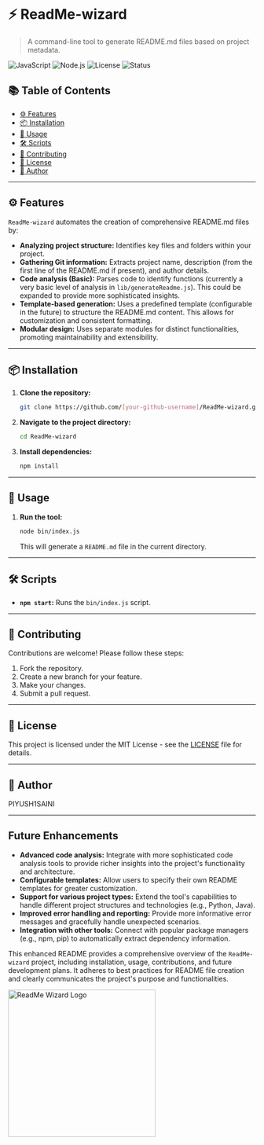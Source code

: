 # ⚡ ReadMe-wizard

> A command-line tool to generate README.md files based on project metadata.

![JavaScript](https://img.shields.io/badge/JavaScript-F7DF1E?style=for-the-badge&logo=javascript&logoColor=black)
![Node.js](https://img.shields.io/badge/Node.js-43853D?style=for-the-badge&logo=node.js&logoColor=white)
![License](https://img.shields.io/badge/license-MIT-blue)
![Status](https://img.shields.io/badge/status-active-success)


## 📚 Table of Contents

- [⚙️ Features](#️-features)
- [📦 Installation](#-installation)
- [🚀 Usage](#-usage)
- [🛠️ Scripts](#-scripts)
- [🤝 Contributing](#-contributing)
- [📄 License](#-license)
- [👤 Author](#-author)


---

## ⚙️ Features

`ReadMe-wizard` automates the creation of comprehensive README.md files by:

* **Analyzing project structure:**  Identifies key files and folders within your project.
* **Gathering Git information:** Extracts project name, description (from the first line of the README.md if present), and author details.
* **Code analysis (Basic):** Parses code to identify functions (currently a very basic level of analysis in `lib/generateReadme.js`).  This could be expanded to provide more sophisticated insights.
* **Template-based generation:** Uses a predefined template (configurable in the future) to structure the README.md content.  This allows for customization and consistent formatting.
* **Modular design:** Uses separate modules for distinct functionalities, promoting maintainability and extensibility.


---

## 📦 Installation

1. **Clone the repository:**
   ```bash
   git clone https://github.com/[your-github-username]/ReadMe-wizard.git
   ```

2. **Navigate to the project directory:**
   ```bash
   cd ReadMe-wizard
   ```

3. **Install dependencies:**
   ```bash
   npm install
   ```


---

## 🚀 Usage

1. **Run the tool:**
   ```bash
   node bin/index.js
   ```
   This will generate a `README.md` file in the current directory.


---

## 🛠️ Scripts

* **`npm start`:** Runs the `bin/index.js` script.


---

## 🤝 Contributing

Contributions are welcome! Please follow these steps:

1. Fork the repository.
2. Create a new branch for your feature.
3. Make your changes.
4. Submit a pull request.


---

## 📄 License

This project is licensed under the MIT License - see the [LICENSE](LICENSE) file for details.


---

## 👤 Author

PIYUSH1SAINI


---

## Future Enhancements

* **Advanced code analysis:**  Integrate with more sophisticated code analysis tools to provide richer insights into the project's functionality and architecture.
* **Configurable templates:** Allow users to specify their own README templates for greater customization.
* **Support for various project types:** Extend the tool's capabilities to handle different project structures and technologies (e.g., Python, Java).
* **Improved error handling and reporting:** Provide more informative error messages and gracefully handle unexpected scenarios.
* **Integration with other tools:**  Connect with popular package managers (e.g., npm, pip) to automatically extract dependency information.


This enhanced README provides a comprehensive overview of the `ReadMe-wizard` project, including installation, usage, contributions, and future development plans.  It adheres to best practices for README file creation and clearly communicates the project's purpose and functionalities.



<a href="https://github.com/PIYUSH1SAINI/ReadMe-wizard.git" target="_blank">
  <img src="https://raw.githubusercontent.com/PIYUSH1SAINI/ReadMe-wizard/refs/heads/main/ReadMe-wizard-logo.png?token=GHSAT0AAAAAADGBCSQUKPBLZKUOCIKDW27C2EDQ4FA" alt="ReadMe Wizard Logo" width="300"/>
</a>

